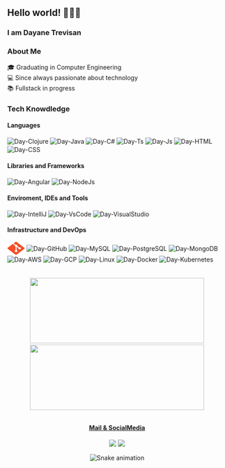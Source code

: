 <h2>Hello world! 🙋🏻‍♀</h2>  
<h3>I am Dayane Trevisan</h3>  

<div style="display: inline_block">
   <h3>About Me</h3>
   🎓 Graduating in Computer Engineering<br>
   💻 Since always passionate about technology<br>
   📚 Fullstack in progress
 </div>

<div style="display: inline_block">
<h3>Tech Knowdledge</h3>
<h4>Languages</h4>
   <img align="center" alt="Day-Clojure" height="30" width="40" src="https://cdn.jsdelivr.net/gh/devicons/devicon@latest/icons/clojure/clojure-original.svg">
   <img align="center" alt="Day-Java" height="30" width="40" src="https://cdn.jsdelivr.net/gh/devicons/devicon/icons/java/java-original.svg">
   <img align="center" alt="Day-C#" height="30" width="40" src="https://cdn.jsdelivr.net/gh/devicons/devicon/icons/csharp/csharp-original.svg">
   <img align="center" alt="Day-Ts" height="30" width="40" src="https://cdn.jsdelivr.net/gh/devicons/devicon/icons/typescript/typescript-plain.svg">
   <img align="center" alt="Day-Js" height="30" width="40" src="https://cdn.jsdelivr.net/gh/devicons/devicon/icons/javascript/javascript-plain.svg">
   <img align="center" alt="Day-HTML" height="30" width="40" src="https://cdn.jsdelivr.net/gh/devicons/devicon/icons/html5/html5-original.svg">
   <img align="center" alt="Day-CSS" height="30" width="40" src="https://cdn.jsdelivr.net/gh/devicons/devicon/icons/css3/css3-original.svg"">
</div>

<div style="display: inline_block">
<h4>Libraries and Frameworks</h4>
   <img align="center" alt="Day-Angular" height="30" width="40" src="https://cdn.jsdelivr.net/gh/devicons/devicon/icons/angularjs/angularjs-original.svg">
   <img align="center" alt="Day-NodeJs" height="30" width="40" src="https://cdn.jsdelivr.net/gh/devicons/devicon/icons/nodejs/nodejs-original.svg">
</div>

<div style="display: inline_block">
<h4>Enviroment, IDEs and Tools</h4>
<div style="display: inline_block">
   <img align="center" alt="Day-IntelliJ" height="30" width="40" src="https://cdn.jsdelivr.net/gh/devicons/devicon/icons/intellij/intellij-original.svg">
   <img align="center" alt="Day-VsCode" height="30" width="40" src="https://cdn.jsdelivr.net/gh/devicons/devicon/icons/vscode/vscode-original.svg"> 
   <img align="center" alt="Day-VisualStudio" height="30" width="40" src="https://cdn.jsdelivr.net/gh/devicons/devicon/icons/visualstudio/visualstudio-plain.svg"> 
</div>

<div style="display: inline_block">
<h4>Infrastructure and DevOps</h4>
   <img align="center" alt="Day-Git" height="30" width="40" src="https://raw.githubusercontent.com/devicons/devicon/master/icons/git/git-original.svg">
   <img align="center" alt="Day-GitHub" height="30" width="40" src="https://cdn.jsdelivr.net/gh/devicons/devicon/icons/github/github-original.svg">
   <img align="center" alt="Day-MySQL" height="30" width="40" src="https://cdn.jsdelivr.net/gh/devicons/devicon/icons/mysql/mysql-original.svg">
   <img align="center" alt="Day-PostgreSQL" height="30" width="40" src="https://cdn.jsdelivr.net/gh/devicons/devicon/icons/postgresql/postgresql-original.svg">
   <img align="center" alt="Day-MongoDB" height="30" width="40" src="https://cdn.jsdelivr.net/gh/devicons/devicon/icons/mongodb/mongodb-original.svg">
   <img align="center" alt="Day-AWS" height="30" width="40" src="https://cdn.jsdelivr.net/gh/devicons/devicon@latest/icons/amazonwebservices/amazonwebservices-original-wordmark.svg">
   <img align="center" alt="Day-GCP" height="30" width="40" src="https://cdn.jsdelivr.net/gh/devicons/devicon/icons/googlecloud/googlecloud-original.svg">
   <img align="center" alt="Day-Linux" height="30" width="40" src="https://cdn.jsdelivr.net/gh/devicons/devicon/icons/linux/linux-original.svg">
   <img align="center" alt="Day-Docker" height="30" width="40" src="https://cdn.jsdelivr.net/gh/devicons/devicon/icons/docker/docker-original.svg">
   <img align="center" alt="Day-Kubernetes" height="30" width="40" src="https://cdn.jsdelivr.net/gh/devicons/devicon/icons/kubernetes/kubernetes-plain.svg">
</div><br><br>
   
<div align="center" style="justify-content: space-between">
  <a href="https://github.com/daytrevisan">
  <img height="150em" width="400em" src="https://github-readme-stats.vercel.app/api?username=daytrevisan&show_icons=true&theme=dracula&include_all_commits=true&count_private=true"/>
  <img height="150em" width="400em" src="https://github-readme-stats.vercel.app/api/top-langs/?username=daytrevisan&layout=compact&langs_count=7&theme=dracula"/>
</div>
   
##

<div align="center">
<h4>Mail & SocialMedia</h4>
  <a href = "mailto:dayanetma@gmail.com"><img src="https://img.shields.io/badge/-Gmail-%23333?style=for-the-badge&logo=gmail&logoColor=white" target="_blank"></a>
  <a href="https://www.linkedin.com/in/dayane-trevisan" target="_blank"><img src="https://img.shields.io/badge/-LinkedIn-%230077B5?style=for-the-badge&logo=linkedin&logoColor=white" target="_blank"></a>
 
   ![Snake animation](https://github.com/daytrevisan/daytrevisan/blob/output/github-contribution-grid-snake.svg)
</div>
 
